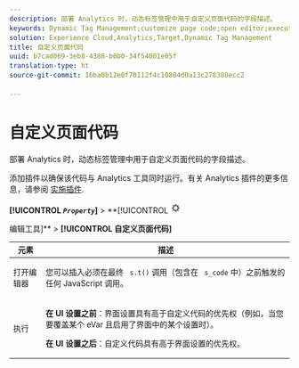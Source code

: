 ```yaml
---
description: 部署 Analytics 时，动态标签管理中用于自定义页面代码的字段描述。
keywords: Dynamic Tag Management;customize page code;open editor;execute
solution: Experience Cloud,Analytics,Target,Dynamic Tag Management
title: 自定义页面代码
uuid: b7cad069-3eb8-4388-b0b0-34f54001e05f
translation-type: ht
source-git-commit: 16ba0b12e0f70112f4c10804d0a13c278388ecc2

---
```



# 自定义页面代码

部署 Analytics 时，动态标签管理中用于自定义页面代码的字段描述。

添加插件以确保该代码与 Analytics 工具同时运行。有关 Analytics 插件的更多信息，请参阅 [实施插件](/help/implement/js-implementation/plugins/impl-plugins.md).

**[!UICONTROL *`Property`*]** &gt; **[!UICONTROL   ![](assets/settings_gear.png)

编辑工具]** &gt; **[!UICONTROL 自定义页面代码]**

<table id="table_A4676A5FEE814DF9A05DA0E56F8B4C6D"> 
 <thead> 
  <tr> 
   <th colname="col1" class="entry"> 元素 </th> 
   <th colname="col2" class="entry"> 描述 </th> 
  </tr> 
 </thead>
 <tbody> 
  <tr> 
   <td colname="col1"> <p>打开编辑器 </p> </td> 
   <td colname="col2"> <p>您可以插入必须在最终 <code> s.t()</code> 调用（包含在 <code> s_code</code> 中）之前触发的任何 JavaScript 调用。 </p> </td> 
  </tr> 
  <tr> 
   <td colname="col1"> <p>执行 </p> </td> 
   <td colname="col2"> <p> <b>在 UI 设置之前</b>：界面设置具有高于自定义代码的优先权（例如，当您要覆盖某个 eVar 且启用了界面中的某个设置时）。 </p> <p> <b>在 UI 设置之后</b>：自定义代码具有高于界面设置的优先权。 </p> </td> 
  </tr> 
 </tbody> 
</table>

